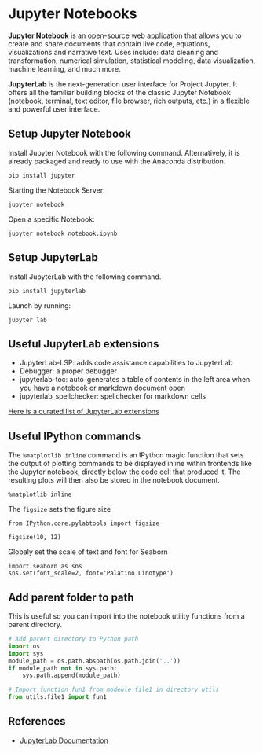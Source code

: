 # Jupyter Notebooks

**Jupyter Notebook** is an open-source web application that allows you to create and share documents that contain live code, equations, visualizations and narrative text. Uses include: data cleaning and transformation, numerical simulation, statistical modeling, data visualization, machine learning, and much more.

**JupyterLab** is the next-generation user interface for Project Jupyter. It offers all the familiar building blocks of the classic Jupyter Notebook (notebook, terminal, text editor, file browser, rich outputs, etc.) in a flexible and powerful user interface.

## Setup Jupyter Notebook

Install Jupyter Notebook with the following command. Alternatively, it is already packaged and ready to use with the Anaconda distribution.

```
pip install jupyter
```

Starting the Notebook Server:
```
jupyter notebook
```

Open a specific Notebook:
```
jupyter notebook notebook.ipynb
```

## Setup JupyterLab

Install JupyterLab with the following command.

```
pip install jupyterlab
```

Launch by running:
```
jupyter lab
```

## Useful JupyterLab extensions
- JupyterLab-LSP: adds code assistance capabilities to JupyterLab
- Debugger: a proper debugger 
- jupyterlab-toc: auto-generates a table of contents in the left area when you have a notebook or markdown document open
- jupyterlab_spellchecker: spellchecker for markdown cells

[Here is a curated list of JupyterLab extensions](https://github.com/mauhai/awesome-jupyterlab)

## Useful IPython commands

The `%matplotlib inline` command is an IPython magic function that sets the output of plotting commands to be displayed inline within frontends like the Jupyter notebook, directly below the code cell that produced it. The resulting plots will then also be stored in the notebook document.

```
%matplotlib inline
```

The `figsize` sets the figure size

```
from IPython.core.pylabtools import figsize

figsize(10, 12)
```

Globaly set the scale of text and font for Seaborn

```
import seaborn as sns
sns.set(font_scale=2, font='Palatino Linotype')
```

## Add parent folder to path

This is useful so you can import into the notebook utility functions from a parent directory.

```python
# Add parent directory to Python path
import os
import sys
module_path = os.path.abspath(os.path.join('..'))
if module_path not in sys.path:
    sys.path.append(module_path)

# Import function fun1 from modeule file1 in directory utils
from utils.file1 import fun1
```

## References

- [JupyterLab Documentation](https://jupyterlab.readthedocs.io/en/stable/index.html)
